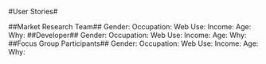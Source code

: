 #User Stories#

##Market Research Team##
Gender:
Occupation:
Web Use:
Income:
Age:
Why:
##Developer##
Gender:
Occupation:
Web Use:
Income:
Age:
Why:
##Focus Group Participants##
Gender:
Occupation:
Web Use:
Income:
Age:
Why:
